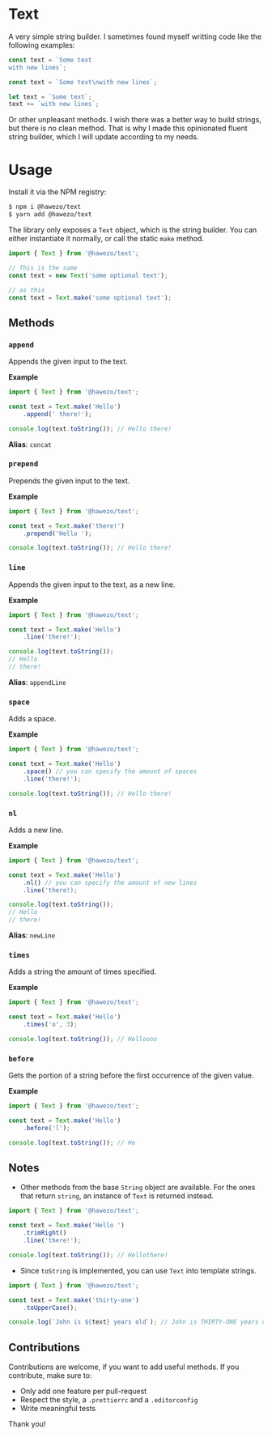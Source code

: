 # Text

A very simple string builder. I sometimes found myself writting code like the following examples:

```js
const text = `Some text
with new lines`;
```

```js
const text = `Some text\nwith new lines`;
```

```js
let text = `Some text`;
text += `with new lines`;
```

Or other unpleasant methods. I wish there was a better way to build strings, but there is no clean method. That is why I made this opinionated fluent string builder, which I will update according to my needs.

# Usage

Install it via the NPM registry:

```bash
$ npm i @hawezo/text
$ yarn add @hawezo/text
```

The library only exposes a `Text` object, which is the string builder. You can either instantiate it normally, or call the static `make` method.

```js
import { Text } from '@hawezo/text';

// This is the same
const text = new Text('some optional text');

// as this
const text = Text.make('some optional text');
```

## Methods

### `append`

Appends the given input to the text.

**Example**

```js
import { Text } from '@hawezo/text';

const text = Text.make('Hello')
    .append(' there!');

console.log(text.toString()); // Hello there!
```

**Alias**: `concat`

### `prepend`

Prepends the given input to the text.

**Example**

```js
import { Text } from '@hawezo/text';

const text = Text.make('there!')
    .prepend('Hello ');

console.log(text.toString()); // Hello there!
```


### `line`

Appends the given input to the text, as a new line.

**Example**

```js
import { Text } from '@hawezo/text';

const text = Text.make('Hello')
    .line('there!');

console.log(text.toString()); 
// Hello
// there!
```

**Alias**: `appendLine`


### `space`

Adds a space.

**Example**

```js
import { Text } from '@hawezo/text';

const text = Text.make('Hello')
    .space() // you can specify the amount of spaces
    .line('there!');

console.log(text.toString()); // Hello there!
```


### `nl`

Adds a new line.

**Example**

```js
import { Text } from '@hawezo/text';

const text = Text.make('Hello')
    .nl() // you can specify the amount of new lines
    .line('there!);

console.log(text.toString()); 
// Hello
// there!
```

**Alias**: `newLine`


### `times`

Adds a string the amount of times specified.

**Example**

```js
import { Text } from '@hawezo/text';

const text = Text.make('Hello')
    .times('o', 3);

console.log(text.toString()); // Helloooo
```


### `before`

Gets the portion of a string before the first occurrence of the given value.

**Example**

```js
import { Text } from '@hawezo/text';

const text = Text.make('Hello')
    .before('l');

console.log(text.toString()); // He
```


## Notes

- Other methods from the base `String` object are available. For the ones that return `string`, an instance of `Text` is returned instead.

```js
import { Text } from '@hawezo/text';

const text = Text.make('Hello ')
    .trimRight()
    .line('there!');

console.log(text.toString()); // Hellothere!
```

- Since `toString` is implemented, you can use `Text` into template strings.


```js
import { Text } from '@hawezo/text';

const text = Text.make('thirty-one')
    .toUpperCase();

console.log(`John is ${text} years old`); // John is THIRTY-ONE years old
```


## Contributions

Contributions are welcome, if you want to add useful methods. If you contribute, make sure to:

- Only add one feature per pull-request
- Respect the style, a `.prettierrc` and a `.editorconfig`
- Write meaningful tests

Thank you!
